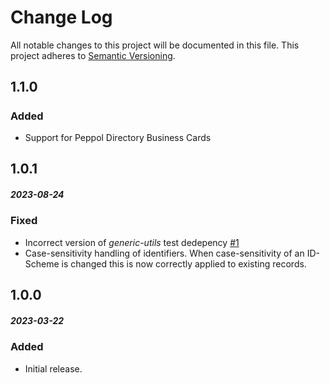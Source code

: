# Change Log
All notable changes to this project will be documented in this file.
This project adheres to [Semantic Versioning](http://semver.org/).

## 1.1.0
##### 
### Added
* Support for Peppol Directory Business Cards


## 1.0.1
##### 2023-08-24
### Fixed
* Incorrect version of _generic-utils_ test dedepency [#1](https://github.com/holodeck-b2b/Holodeck-SMP/issues/1)
* Case-sensitivity handling of identifiers. When case-sensitivity of an ID-Scheme is changed this is now correctly
  applied to existing records.

## 1.0.0
##### 2023-03-22
### Added
* Initial release.

